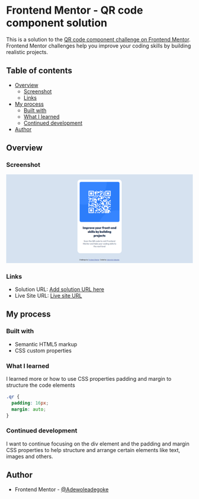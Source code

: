 # Frontend Mentor - QR code component solution

This is a solution to the [QR code component challenge on Frontend Mentor](https://www.frontendmentor.io/challenges/qr-code-component-iux_sIO_H). Frontend Mentor challenges help you improve your coding skills by building realistic projects. 

## Table of contents

- [Overview](#overview)
  - [Screenshot](#screenshot)
  - [Links](#links)
- [My process](#my-process)
  - [Built with](#built-with)
  - [What I learned](#what-i-learned)
  - [Continued development](#continued-development)
- [Author](#author)



## Overview

### Screenshot

![](./scrn.png)


### Links

- Solution URL: [Add solution URL here](https)
- Live Site URL: [Live site URL](https://qr-code-component-tau-azure.vercel.app/)

## My process

### Built with

- Semantic HTML5 markup
- CSS custom properties



### What I learned

I learned more or how to use CSS properties padding and margin to structure the code elements
```css
.qr {
  padding: 16px;
  margin: auto;
}
```



### Continued development


I want to continue focusing on the div element and the padding and margin CSS properties to help structure and arrange certain elements like text, images and others.



## Author

- Frontend Mentor - [@Adewoleadegoke](https://www.frontendmentor.io/profile/Adewoleadegoke)
